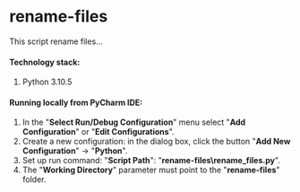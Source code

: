 # rename-files
This script rename files...

#### Technology stack:  
  1. Python 3.10.5

#### Running locally from PyCharm IDE:
  1. In the "**Select Run/Debug Configuration**" menu select "**Add Configuration**" or "**Edit Configurations**".
  2. Create a new configuration: in the dialog box, click the button "**Add New Configuration**" → "**Python**".
  3. Set up run command: "**Script Path**": "**rename-files\rename_files.py**".
  4. The "**Working Directory**" parameter must point to the "**rename-files**" folder.
